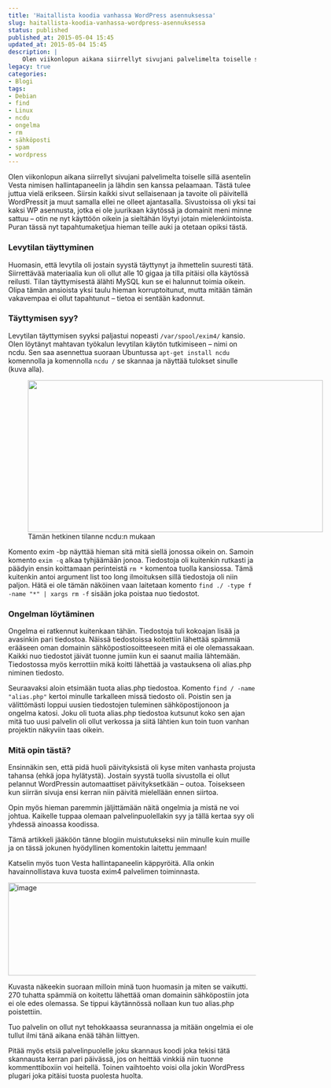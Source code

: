 ```yaml
---
title: 'Haitallista koodia vanhassa WordPress asennuksessa'
slug: haitallista-koodia-vanhassa-wordpress-asennuksessa
status: published
published_at: 2015-05-04 15:45
updated_at: 2015-05-04 15:45
description: |
    Olen viikonlopun aikana siirrellyt sivujani palvelimelta toiselle sillä asentelin Vesta nimisen hallintapaneelin ja lähdin sen kanssa pelaamaan. Tästä tulee juttua vielä erikseen. Siirsin kaikki sivut sellaisenaan ja tavoite oli päivitellä WordPressit ja muut samalla ellei ne olleet ajantasalla. Sivustoissa oli yksi tai kaksi WP asennusta, jotka ei ole juurikaan käytössä ja domainit meni minne sattuu… Jatka lukemista Haitallista koodia vanhassa WordPress asennuksessa
legacy: true
categories:
- Blogi
tags:
- Debian
- find
- Linux
- ncdu
- ongelma
- rm
- sähköposti
- spam
- wordpress
---
```


<p>Olen viikonlopun aikana siirrellyt sivujani palvelimelta toiselle sillä asentelin Vesta nimisen hallintapaneelin ja lähdin sen kanssa pelaamaan. Tästä tulee juttua vielä erikseen. Siirsin kaikki sivut sellaisenaan ja tavoite oli päivitellä WordPressit ja muut samalla ellei ne olleet ajantasalla. Sivustoissa oli yksi tai kaksi WP asennusta, jotka ei ole juurikaan käytössä ja domainit meni minne sattuu &#8211; otin ne nyt käyttöön oikein ja sieltähän löytyi jotain mielenkiintoista. Puran tässä nyt tapahtumaketjua hieman teille auki ja otetaan opiksi tästä.</p>
<h3>Levytilan täyttyminen</h3>
<p>Huomasin, että levytila oli jostain syystä täyttynyt ja ihmettelin suuresti tätä. Siirrettävää materiaalia kun oli ollut alle 10 gigaa ja tilla pitäisi olla käytössä reilusti. Tilan täyttymisestä älähti MySQL kun se ei halunnut toimia oikein. Olipa tämän ansioista yksi taulu hieman korruptoitunut, mutta mitään tämän vakavempaa ei ollut tapahtunut &#8211; tietoa ei sentään kadonnut.</p>
<h3>Täyttymisen syy?</h3>
<p>Levytilan täyttymisen syyksi paljastui nopeasti <code>/var/spool/exim4/</code> kansio. Olen löytänyt mahtavan työkalun levytilan käytön tutkimiseen &#8211; nimi on ncdu. Sen saa asennettua suoraan Ubuntussa <code>apt-get install ncdu</code> komennolla ja komennolla <code>ncdu /</code> se skannaa ja näyttää tulokset sinulle (kuva alla).</p>
<figure id="attachment_5671" aria-describedby="caption-attachment-5671" style="width: 600px" class="wp-caption aligncenter"><a href="https://cdn.markokaartinen.net/uploads/2015/05/Screenshot-2015-05-04-10.42.35.png"><img loading="lazy" decoding="async" class="wp-image-5671 size-large" src="https://cdn.markokaartinen.net/uploads/2015/05/Screenshot-2015-05-04-10.42.35-1200x617.png" alt="" width="600" height="309" /></a><figcaption id="caption-attachment-5671" class="wp-caption-text">Tämän hetkinen tilanne ncdu:n mukaan</figcaption></figure>
<p>Komento exim -bp näyttää hieman sitä mitä siellä jonossa oikein on. Samoin komento <code>exim -q</code> alkaa tyhjäämään jonoa. Tiedostoja oli kuitenkin rutkasti ja päädyin ensin koittamaan perinteistä <code>rm *</code> komentoa tuolla kansiossa. Tämä kuitenkin antoi argument list too long ilmoituksen sillä tiedostoja oli niin paljon. Hätä ei ole tämän näköinen vaan laitetaan komento <code>find ./ -type f -name "*" | xargs rm -f</code> sisään joka poistaa nuo tiedostot.</p>
<h3>Ongelman löytäminen</h3>
<p>Ongelma ei ratkennut kuitenkaan tähän. Tiedostoja tuli kokoajan lisää ja avasinkin pari tiedostoa. Näissä tiedostoissa koitettiin lähettää spämmiä erääseen oman domainin sähköpostiosoitteeseen mitä ei ole olemassakaan. Kaikki nuo tiedostot jäivät tuonne jumiin kun ei saanut mailia lähtemään. Tiedostossa myös kerrottiin mikä koitti lähettää ja vastauksena oli alias.php niminen tiedosto.</p>
<p>Seuraavaksi aloin etsimään tuota alias.php tiedostoa. Komento <code>find / -name "alias.php"</code> kertoi minulle tarkalleen missä tiedosto oli. Poistin sen ja välittömästi loppui uusien tiedostojen tuleminen sähköpostijonoon ja ongelma katosi. Joku oli tuota alias.php tiedostoa kutsunut koko sen ajan mitä tuo uusi palvelin oli ollut verkossa ja siitä lähtien kun toin tuon vanhan projektin näkyviin taas oikein.</p>
<h3>Mitä opin tästä?</h3>
<p>Ensinnäkin sen, että pidä huoli päivityksistä oli kyse miten vanhasta projusta tahansa (ehkä jopa hylätystä). Jostain syystä tuolla sivustolla ei ollut pelannut WordPressin automaattiset päivityksetkään &#8211; outoa. Toisekseen kun siirrän sivuja ensi kerran niin päivitä mielellään ennen siirtoa.</p>
<p>Opin myös hieman paremmin jäljittämään näitä ongelmia ja mistä ne voi johtua. Kaikelle tuppaa olemaan palvelinpuolellakin syy ja tällä kertaa syy oli yhdessä ainoassa koodissa.</p>
<p>Tämä artikkeli jääköön tänne blogiin muistutukseksi niin minulle kuin muille ja on tässä jokunen hyödyllinen komentokin laitettu jemmaan!</p>
<p>Katselin myös tuon Vesta hallintapaneelin käppyröitä. Alla onkin havainnollistava kuva tuosta exim4 palvelimen toiminnasta.</p>
<p><a href="https://cdn.markokaartinen.net/uploads/2015/05/image.png"><img loading="lazy" decoding="async" class="aligncenter size-full wp-image-5668" src="https://cdn.markokaartinen.net/uploads/2015/05/image.png" alt="image" width="537" height="189" /></a></p>
<p>Kuvasta näkeekin suoraan milloin minä tuon huomasin ja miten se vaikutti. 270 tuhatta spämmiä on koitettu lähettää oman domainin sähköpostiin jota ei ole edes olemassa. Se tippui käytännössä nollaan kun tuo alias.php poistettiin.</p>
<p>Tuo palvelin on ollut nyt tehokkaassa seurannassa ja mitään ongelmia ei ole tullut ilmi tänä aikana enää tähän liittyen.</p>
<p>Pitää myös etsiä palvelinpuolelle joku skannaus koodi joka tekisi tätä skannausta kerran pari päivässä, jos on heittää vinkkiä niin tuonne kommenttiboxiin voi heitellä. Toinen vaihtoehto voisi olla jokin WordPress plugari joka pitäisi tuosta puolesta huolta.</p>